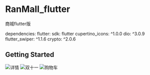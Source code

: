 # RanMall_flutter

商城flutter版

dependencies:
  flutter:
    sdk: flutter
  cupertino_icons: ^1.0.0
  dio: ^3.0.9
  flutter_swiper: ^1.1.6
  crypto: ^2.0.6

## Getting Started
![详情](https://github.com/MysteryRan/RanMall_flutter/blob/master/1.png "界面")
![双十一](https://github.com/MysteryRan/RanMall_flutter/blob/master/2.png "界面")
![购物车](https://github.com/MysteryRan/RanMall_flutter/blob/master/3.png "界面")

